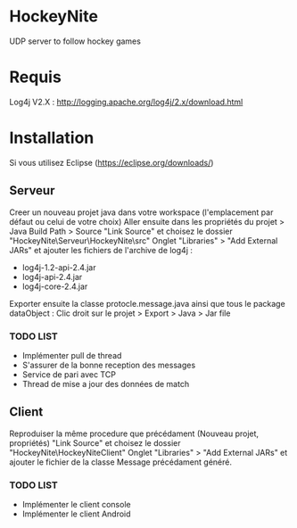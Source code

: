# HockeyNite
UDP server to follow hockey games

# Requis
Log4j V2.X : http://logging.apache.org/log4j/2.x/download.html

# Installation
Si vous utilisez Eclipse (https://eclipse.org/downloads/)

## Serveur
Creer un nouveau projet java dans votre workspace (l'emplacement par défaut ou celui de votre choix)
Aller ensuite dans les propriétés du projet > Java Build Path > Source
"Link Source" et choisez le dossier "HockeyNite\Serveur\HockeyNite\src"
Onglet "Libraries" > "Add External JARs" et ajouter les fichiers de l'archive de log4j :
- log4j-1.2-api-2.4.jar
- log4j-api-2.4.jar
- log4j-core-2.4.jar

Exporter ensuite la classe protocle.message.java ainsi que tous le package dataObject :
Clic droit sur le projet > Export > Java > Jar file

### TODO LIST
- Implémenter pull de thread
- S'assurer de la bonne reception des messages
- Service de pari avec TCP
- Thread de mise a jour des données de match

## Client
Reproduiser la même procedure que précédament
(Nouveau projet, propriétés)
"Link Source" et choisez le dossier "HockeyNite\HockeyNiteClient"
Onglet "Libraries" > "Add External JARs" et ajouter le fichier de la classe Message précédament généré.

### TODO LIST
- Implémenter le client console
- Implémenter le client Android


